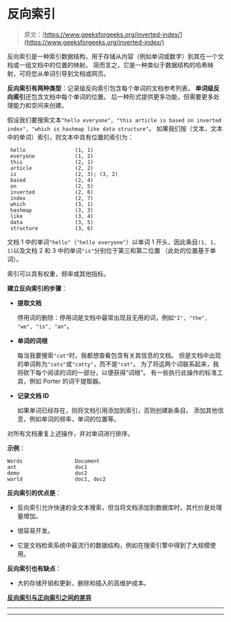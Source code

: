 # 反向索引

> 原文：[https://www.geeksforgeeks.org/inverted-index/](https://www.geeksforgeeks.org/inverted-index/)

反向索引是一种索引数据结构，用于存储从内容（例如单词或数字）到其在一个文档或一组文档中的位置的映射。 简而言之，它是一种类似于数据结构的哈希映射，可将您从单词引导到文档或网页。

**反向索引有两种类型**：记录级反向索引包含每个单词的文档参考列表。 **单词级反向索引**还包含文档中每个单词的位置。 后一种形式提供更多功能，但需要更多处理能力和空间来创建。

假设我们要搜索文本`"hello everyone", "this article is based on inverted index", "which is hashmap like data structure"`。 如果我们按（文本，文本中的单词）索引，则文本中具有位置的索引为：

```
 hello                (1, 1)
 everyone             (1, 2)
 this                 (2, 1)
 article              (2, 2)
 is                   (2, 3); (3, 2)
 based                (2, 4)
 on                   (2, 5)
 inverted             (2, 6)
 index                (2, 7)
 which                (3, 1)
 hashmap              (3, 3)
 like                 (3, 4)
 data                 (3, 5)
 structure            (3, 6)

```

文档 1 中的单词`"hello"`（`"hello everyone"`）以单词 1 开头，因此条目`(1, 1, 1)`以及文档 2 和 3 中的单词`"is"`分别位于第三和第二位置 （此处的位置基于单词）。

索引可以具有权重，频率或其他指标。

**建立反向索引的步骤**：

*   **提取文档**

    停用词的删除：停用词是文档中最常出现且无用的词，例如`"I", "the", "we", "is", "an"`。

*   **单词的词根**

    每当我要搜索`"cat"`时，我都想查看包含有关其信息的文档。 但是文档中出现的单词称为`"cats"`或`"catty"`，而不是`"cat"`。 为了将这两个词联系起来，我将砍下每个阅读的词的一部分，以便获得“词根”。 有一些执行此操作的标准工具，例如 Porter 的词干提取器。

*   **记录文档 ID**

    如果单词已经存在，则将文档引用添加到索引，否则创建新条目。 添加其他信息，例如单词的频率，单词的位置等。

对所有文档重复上述操作，并对单词进行排序。

**示例**：

```
Words                 Document
ant                   doc1
demo                  doc2
world                 doc1, doc2
```

**反向索引的优点是**：

*   反向索引允许快速的全文本搜索，但当将文档添加到数据库时，其代价是处理量增加。

*   很容易开发。

*   它是文档检索系统中最流行的数据结构，例如在搜索引擎中得到了大规模使用。

**反向索引也有缺点**：

*   大的存储开销和更新，删除和插入的高维护成本。

 [**反向索引与正向索引之间的差异**](https://www.geeksforgeeks.org/difference-inverted-index-forward-index/)



* * *

* * *



